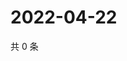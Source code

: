 # 2022-04-22

共 0 条

<!-- BEGIN WEIBO -->
<!-- 最后更新时间 Fri Apr 22 2022 02:06:55 GMT+0800 (China Standard Time) -->

<!-- END WEIBO -->
